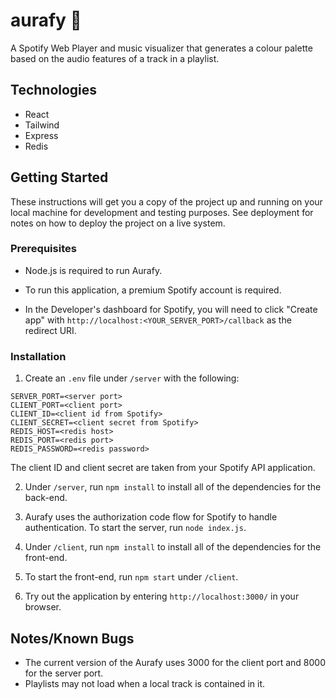 # **aurafy 🔮**

A Spotify Web Player and music visualizer that generates a colour palette based on the audio features of a track in a playlist.

## **Technologies**

- React
- Tailwind
- Express
- Redis

## **Getting Started**

These instructions will get you a copy of the project up and running on your local machine for development and testing purposes. See deployment for notes on how to deploy the project on a live system.

### **Prerequisites**

- Node.js is required to run Aurafy.

- To run this application, a premium Spotify account is required.

- In the Developer's dashboard for Spotify, you will need to click "Create app" with `http://localhost:<YOUR_SERVER_PORT>/callback` as the redirect URI.

### **Installation**

1. Create an `.env` file under `/server` with the following:

```
SERVER_PORT=<server port>
CLIENT_PORT=<client port>
CLIENT_ID=<client id from Spotify>
CLIENT_SECRET=<client secret from Spotify>
REDIS_HOST=<redis host>
REDIS_PORT=<redis port>
REDIS_PASSWORD=<redis password>
```

The client ID and client secret are taken from your Spotify API application.

2. Under `/server`, run `npm install` to install all of the dependencies for the back-end.

3. Aurafy uses the authorization code flow for Spotify to handle authentication. To start the server, run `node index.js`.

4. Under `/client`, run `npm install` to install all of the dependencies for the front-end.

5. To start the front-end, run `npm start` under `/client`.

6. Try out the application by entering `http://localhost:3000/` in your browser.

## **Notes/Known Bugs**

- The current version of the Aurafy uses 3000 for the client port and 8000 for the server port.
- Playlists may not load when a local track is contained in it.
